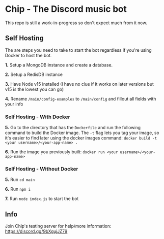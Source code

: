 # Chip - The Discord music bot

This repo is still a work-in-progress so don't expect much from it now.

## Self Hosting

The are steps you need to take to start the bot regardless if you're using Docker to host the bot.

**1.** Setup a MongoDB instance and create a database.

**2.** Setup a RedisDB instance

**3.** Have Node v15 installed (I have no clue if it works on later versions but v15 is the lowest you can go)

**4.** Rename `/main/config-examples` to `/main/config` and fillout all fields with your info

### Self Hosting - With Docker

**5.** Go to the directory that has the `Dockerfile` and run the following command to build the Docker image. The `-t`
flag lets you tag your image, so it's easier to find later using the docker images command:
`docker build -t <your username>/<your-app-name> .`

**6.** Run the image you previously built: `docker run <your username>/<your-app-name>`

### Self Hosting - Without Docker

**5.** Run `cd main`

**6.** Run `npm i`

**7.** Run `node index.js` to start the bot

## Info

Join Chip's testing server for help/more information: https://discord.gg/9bXgujJZ79
